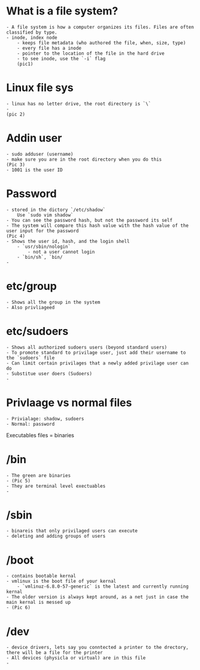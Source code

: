 # What is a file system?
	- A file system is how a computer organizes its files. Files are often classified by type. 
	- inode, index node
		- keeps file metadata (who authored the file, when, size, type) 
		- every file has a inode
		- pointer to the location of the file in the hard drive 
		- to see inode, use the `-i` flag
		(pic1)

# Linux file sys
	- linux has no letter drive, the root directory is `\`
	- 
	(pic 2)

# Addin user
	- sudo adduser (username)
	- make sure you are in the root directory when you do this
	(Pic 3)
	- 1001 is the user ID

# Password
	- stored in the dictory `/etc/shadow`
		Use `sudo vim shadow`
	- You can see the password hash, but not the password its self
	- The system will compare this hash value with the hash value of the user input for the password
	(Pic 4)
	- Shows the user id, hash, and the login shell
		- `usr/sbin/nologin`
			- not a user cannot login
		- `bin/sh`, `bin/
	- 

# etc/group
	- Shows all the group in the system
	- Also privliageed

# etc/sudoers
	- Shows all authorized sudoers users (beyond standard users)
	- To promote standard to privilage user, just add their username to the `sudoers` file	
	- Can limit certain privilages that a newly added privilage user can do
	- Substitue user doers (Sudoers)
	- 

# Privlaage vs normal files
	- Privialage: shadow, sudoers
	- Normal: password

Executables files = binaries

# /bin
	- The green are binaries
	- (Pic 5)
	- They are terminal level exectuables
	- 

# /sbin
	- binareis that only privilaged users can execute
	- deleting and adding groups of users

# /boot
	- contains bootable kernal
	- vmlinux is the boot file of your kernal 
		- `vmlinuz-6.8.0-57-generic` is the latest and currently running kernal
	- The older version is always kept around, as a net just in case the main kernal is messed up
	- (Pic 6)

# /dev
	- device drivers, lets say you conntected a printer to the drectory, there will be a file for the printer
	- All devices (physicla or virtual) are in this file
	- 